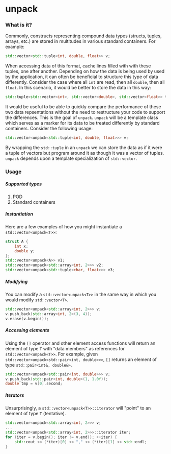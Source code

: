 # unpack

### What is it?
Commonly, constructs representing compound data types (structs, tuples, arrays, etc.) are stored in multitudes in various standard containers. For example:
```c++
std::vector<std::tuple<int, double, float>> v;
```
When accessing data of this format, cache lines filled with with these tuples, one after another. Depending on how the data is being used by used by the application, it can often be beneficial to structure this type of data differently. Consider the case where all `int` are read, then all `double`, then all `float`. In this scenario, it would be better to store the data in this way:
```c++
std::tuple<std::vector<int>, std::vector<double>, std::vector<float>> t;
```
It would be useful to be able to quickly compare the performance of these two data repsentations without the need to restructure your code to support the differences. This is the goal of `unpack`. `unpack` will be a template class which serves as a marker for its data to be treated differently by standard containers. Consider the following usage:
```c++
std::vector<unpack<std::tuple<int, double, float>>> v;
```
By wrapping the `std::tuple` in an `unpack` we can store the data as if it were a tuple of vectors but program around it as though it was a vector of tuples. `unpack` depends upon a template specialization of `std::vector`.

### Usage
##### Supported types
1. POD
2. Standard containers

##### Instantiation
Here are a few examples of how you might instantiate a `std::vector<unpack<T>>`:
```c++
struct A {
    int x;
    double y;
};
std::vector<unpack<A>> v1;
std::vector<unpack<std::array<int, 2>>> v2;
std::vector<unpack<std::tuple<char, float>>> v3;
```
##### Modifying
You can modify a `std::vector<unpack<T>>` in the same way in which you would modify `std::vector<T>`.

```c++
std::vector<unpack<std::array<int, 2>>> v;
v.push_back(std::array<int, 2>(3, 4));
v.erase(v.begin());
```
##### Accessing elements
Using the `[]` operator and other element access functions will return an element of type `T` with "data members" as references for `std::vector<unpack<T>>`. For example, given `std::vector<unpack<std::pair<int, double>>>`, `[]` returns an element of type `std::pair<int&, double&>`. 
```c++
std::vector<unpack<std::pair<int, double>>> v;
v.push_back(std::pair<int, double>(1, 1.0f));
double tmp = v[0].second;
```
##### Iterators
Unsurprisingly, a `std::vector<unpack<T>>::iterator` will "point" to an element of type `T` (tentative).
```c++
std::vector<unpack<std::array<int, 2>>> v;
...
std::vector<unpack<std::array<int, 2>>>::iterator iter;
for (iter = v.begin(); iter != v.end(); ++iter) {
    std::cout << (*iter)[0] << "," << (*iter)[1] << std::endl; 
}
```
